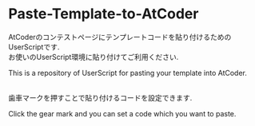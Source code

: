 # Paste-Template-to-AtCoder
AtCoderのコンテストページにテンプレートコードを貼り付けるためのUserScriptです.<br>
お使いのUserScript環境に貼り付けてご利用ください.<br>

This is a repository of UserScript for pasting your template into AtCoder.<br><br>

歯車マークを押すことで貼り付けるコードを設定できます.<br>

Click the gear mark and you can set a code which you want to paste.

